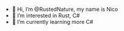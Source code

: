 - 👋 Hi, I’m @RustedNature, my name is Nico
- 👀 I’m interested in Rust, C#
- 🌱 I’m currently learning more C#
  

<!---
RustedNature/RustedNature is a ✨ special ✨ repository because its `README.md` (this file) appears on your GitHub profile.
You can click the Preview link to take a look at your changes.
--->
